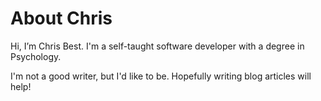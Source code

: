 # About Chris

Hi, I’m Chris Best. I'm a self-taught software developer with a degree in Psychology.

I'm not a good writer, but I'd like to be. Hopefully writing blog articles will help!

